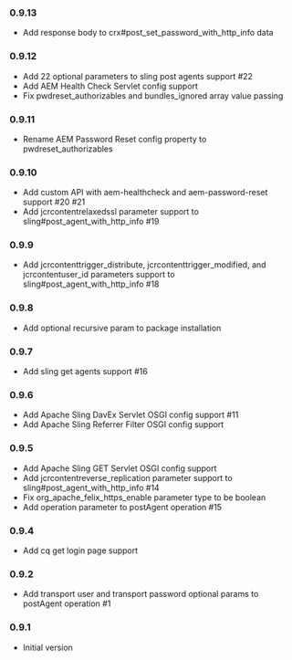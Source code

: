 ### 0.9.13
* Add response body to crx#post_set_password_with_http_info data

### 0.9.12
* Add 22 optional parameters to sling post agents support #22
* Add AEM Health Check Servlet config support
* Fix pwdreset_authorizables and bundles_ignored array value passing

### 0.9.11
* Rename AEM Password Reset config property to pwdreset_authorizables

### 0.9.10
* Add custom API with aem-healthcheck and aem-password-reset support #20 #21
* Add jcrcontentrelaxedssl parameter support to sling#post_agent_with_http_info #19

### 0.9.9
* Add jcrcontenttrigger_distribute, jcrcontenttrigger_modified, and jcrcontentuser_id parameters support to sling#post_agent_with_http_info #18

### 0.9.8
* Add optional recursive param to package installation

### 0.9.7
* Add sling get agents support #16

### 0.9.6
* Add Apache Sling DavEx Servlet OSGI config support #11
* Add Apache Sling Referrer Filter OSGI config support

### 0.9.5
* Add Apache Sling GET Servlet OSGI config support
* Add jcrcontentreverse_replication parameter support to sling#post_agent_with_http_info #14
* Fix org_apache_felix_https_enable parameter type to be boolean
* Add operation parameter to postAgent operation #15

### 0.9.4
* Add cq get login page support

### 0.9.2
* Add transport user and transport password optional params to postAgent operation #1

### 0.9.1
* Initial version
